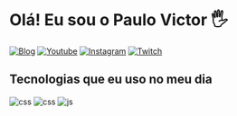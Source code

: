 # Olá! Eu sou o Paulo Victor 🖐

[![Blog](https://img.shields.io/website?label=TremBala.com&style=for-the-badge&url=https://TremBala.com/)](https://TremBala.com)
[![Youtube](https://img.shields.io/badge/YouTube-FF0000?style=for-the-badge&logo=youtube&logoColor=white)](https://youtube.com/c/TremBala)
[![Instagram](https://img.shields.io/badge/Instagram-E4405F?style=for-the-badge&logo=instagram&logoColor=white)](https://instagram.com/pv_rochaa)
[![Twitch](https://img.shields.io/badge/Twitch-9146FF?style=for-the-badge&logo=twitch&logoColor=white)](https://twitch.tv/trembalay_y)





## Tecnologias que eu uso no meu dia

<div style="display: inline_block">
  <img align="center" alt="css" src="https://img.shields.io/badge/HTML-239120?style=for-the-badge&logo=html5&logoColor=white" />
  <img align="center" alt="css" src="https://img.shields.io/badge/CSS3-1572B6?style=for-the-badge&logo=css3&logoColor=white" />
  <img align="center" alt="js" src="https://img.shields.io/badge/JavaScript-F7DF1E?style=for-the-badge&logo=javascript&logoColor=black" />
</div><br/>
